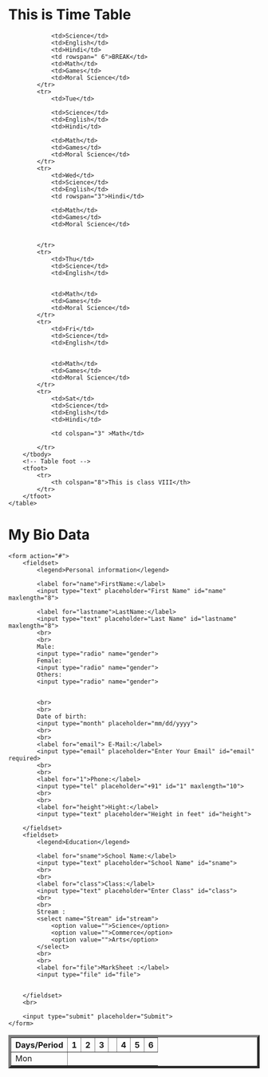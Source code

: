 


<!-- Time Table-->



<!DOCTYPE html>
<html lang="en">

<head>
    <meta charset="UTF-8">
    <meta http-equiv="X-UA-Compatible" content="IE=edge">
    <meta name="viewport" content="width=device-width, initialscale=1.0">
    <title>Document</title>
</head>

<body>
    <h1>This is Time Table</h1>
    <table border="5" cellspacing="5" cellpadding="7">
        <!-- Table Head -->
        <thead>
            <tr>
                <th>Days/Period</th>
                <th>1</th>
                <th>2</th>
                <th>3</th>
                <th> </th>
                <th>4</th>
                <th>5</th>
                <th>6</th>
            </tr>
        </thead>
        <!-- Table Body -->
        <tbody>
            <tr>
                <td>Mon</td>

                <td>Science</td>
                <td>English</td>
                <td>Hindi</td>
                <td rowspan=" 6">BREAK</td>
                <td>Math</td>
                <td>Games</td>
                <td>Moral Science</td>
            </tr>
            <tr>
                <td>Tue</td>

                <td>Science</td>
                <td>English</td>
                <td>Hindi</td>

                <td>Math</td>
                <td>Games</td>
                <td>Moral Science</td>
            </tr>
            <tr>
                <td>Wed</td>
                <td>Science</td>
                <td>English</td>
                <td rowspan="3">Hindi</td>

                <td>Math</td>
                <td>Games</td>
                <td>Moral Science</td>


            </tr>
            <tr>
                <td>Thu</td>
                <td>Science</td>
                <td>English</td>


                <td>Math</td>
                <td>Games</td>
                <td>Moral Science</td>
            </tr>
            <tr>
                <td>Fri</td>
                <td>Science</td>
                <td>English</td>


                <td>Math</td>
                <td>Games</td>
                <td>Moral Science</td>
            </tr>
            <tr>
                <td>Sat</td>
                <td>Science</td>
                <td>English</td>
                <td>Hindi</td>

                <td colspan="3" >Math</td>
                
            </tr>
        </tbody>
        <!-- Table foot -->
        <tfoot>
            <tr>
                <th colspan="8">This is class VIII</th>
            </tr>
        </tfoot>
    </table>

</body>

</html>


<!--Bio-Data form-->



<!DOCTYPE html>
<html lang="en">

<head>
    <meta charset="UTF-8">
    <meta http-equiv="X-UA-Compatible" content="IE=edge">
    <meta name="viewport" content="width=device-width, initial-scale=1.0">
    <title>biodata-form</title>
</head>

<body>
    <h1>My Bio Data</h1>

    <form action="#">
        <fieldset>
            <legend>Personal information</legend>

            <label for="name">FirstName:</label>
            <input type="text" placeholder="First Name" id="name" maxlength="8">

            <label for="lastname">LastName:</label>
            <input type="text" placeholder="Last Name" id="lastname" maxlength="8">
            <br>
            <br>
            Male:
            <input type="radio" name="gender">
            Female:
            <input type="radio" name="gender">
            Others:
            <input type="radio" name="gender">


            <br>
            <br>
            Date of birth:
            <input type="month" placeholder="mm/dd/yyyy">
            <br>
            <br>
            <label for="email"> E-Mail:</label>
            <input type="email" placeholder="Enter Your Email" id="email" required>
            <br>
            <br>
            <label for="1">Phone:</label>
            <input type="tel" placeholder="+91" id="1" maxlength="10">
            <br>
            <br>
            <label for="height">Hight:</label>
            <input type="text" placeholder="Height in feet" id="height">

        </fieldset>
        <fieldset>
            <legend>Education</legend>

            <label for="sname">School Name:</label>
            <input type="text" placeholder="School Name" id="sname">
            <br>
            <br>
            <label for="class">Class:</label>
            <input type="text" placeholder="Enter Class" id="class">
            <br>
            <br>
            Stream :
            <select name="Stream" id="stream">
                <option value="">Science</option>
                <option value="">Commerce</option>
                <option value="">Arts</option>
            </select>
            <br>
            <br>
            <label for="file">MarkSheet :</label>
            <input type="file" id="file">


        </fieldset>
        <br>

        <input type="submit" placeholder="Submit">
    </form>


</body>

</html>
